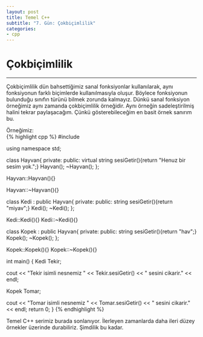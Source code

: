 ```yaml
---
layout: post
title: Temel C++
subtitle: "7. Gün: Çokbiçimlilik"
categories:
- cpp
---
```


# **Çokbiçimlilik**  
------------------------
Çokbiçimlilik dün bahsettiğimiz sanal fonksiyonlar kullanılarak, aynı fonksiyonun farklı biçimlerde kullanılmasıyla oluşur. Böylece fonksiyonun bulunduğu sınıfın türünü bilmek zorunda kalmayız. Dünkü sanal fonksiyon örneğimiz aynı zamanda çokbiçimlilik örneğidir. Aynı örneğin sadeleştirilmiş halini tekrar paylaşacağım. Çünkü gösterebileceğim en basit örnek sanırım bu.  

Örneğimiz:  
{% highlight cpp %}
#include <iostream>

using namespace std;

class Hayvan{
   private:
   public:
      virtual string sesiGetir(){return "Henuz bir sesim yok.";}
      Hayvan();
      ~Hayvan();
};

Hayvan::Hayvan(){}

Hayvan::~Hayvan(){}

class Kedi : public Hayvan{
   private:
   public:
      string sesiGetir(){return "miyav";}
      Kedi();
      ~Kedi();
};

Kedi::Kedi(){}
Kedi::~Kedi(){}

class Kopek : public Hayvan{
   private:
   public:
      string sesiGetir(){return "hav";}
      Kopek();
      ~Kopek();
};

Kopek::Kopek(){}
Kopek::~Kopek(){}

int main()
{
   Kedi Tekir;

   cout << "Tekir isimli nesnemiz " << Tekir.sesiGetir() << " sesini cikarir." << endl;

   Kopek Tomar;

   cout << "Tomar isimli nesnemiz " << Tomar.sesiGetir() << " sesini cikarir." << endl;
   return 0;
}
{% endhighlight %}  

Temel C++ serimiz burada sonlanıyor. İlerleyen zamanlarda daha ileri düzey örnekler üzerinde durabiliriz. Şimdilik bu kadar.  
